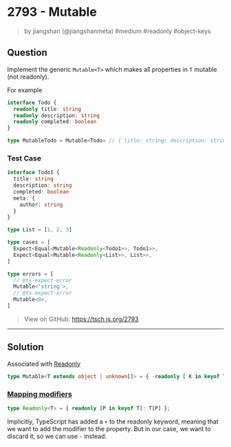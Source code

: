 # 2793 - Mutable
> by jiangshan (@jiangshanmeta) #medium #readonly #object-keys

## Question

Implement the generic ```Mutable<T>``` which makes all properties in ```T``` mutable (not readonly).

For example

```typescript
interface Todo {
  readonly title: string
  readonly description: string
  readonly completed: boolean
}

type MutableTodo = Mutable<Todo> // { title: string; description: string; completed: boolean; }

```

### Test Case
```ts
interface Todo1 {
  title: string
  description: string
  completed: boolean
  meta: {
    author: string
  }
}

type List = [1, 2, 3]

type cases = [
  Expect<Equal<Mutable<Readonly<Todo1>>, Todo1>>,
  Expect<Equal<Mutable<Readonly<List>>, List>>,
]

type errors = [
  // @ts-expect-error
  Mutable<'string'>,
  // @ts-expect-error
  Mutable<0>,
]
```

> View on GitHub: https://tsch.js.org/2793

---

## Solution
Associated with [Readonly](../easy/readonly.md)

```ts
type Mutable<T extends object | unknown[]> = { -readonly [ K in keyof T ]: T[K] }
```

### [Mapping modifiers](https://www.typescriptlang.org/docs/handbook/2/mapped-types.html#mapping-modifiers)
```ts
type Readonly<T> = { readonly [P in keyof T]: T[P] };
```

Implicitly, TypeScript has added a `+` to the readonly keyword, meaning that we want to add the modifier to the property. But in our case, we want to discard it, so we can use `-` instead:


